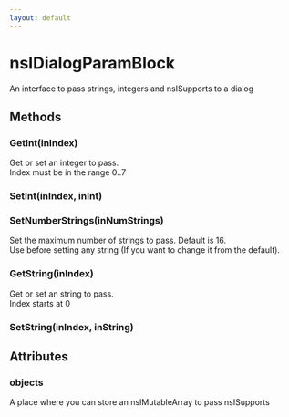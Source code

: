 ```yaml
---
layout: default
---
```


# nsIDialogParamBlock #
  
An interface to pass strings, integers and nsISupports to a dialog  
  

## Methods ##

### GetInt(inIndex) ###
 Get or set an integer to pass.  
Index must be in the range 0..7  
  

### SetInt(inIndex, inInt) ###

### SetNumberStrings(inNumStrings) ###
 Set the maximum number of strings to pass. Default is 16.  
Use before setting any string (If you want to change it from the default).  
  

### GetString(inIndex) ###
 Get or set an string to pass.  
Index starts at 0  
  

### SetString(inIndex, inString) ###

## Attributes ##

### objects ###
  
A place where you can store an nsIMutableArray to pass nsISupports   
  
